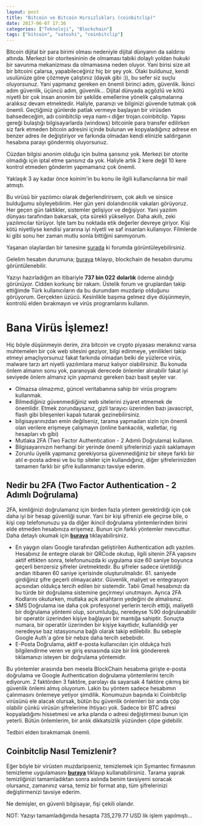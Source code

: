 ```yaml
---
layout: post
title: "Bitcoin ve Bitcoin Hırsızlıkları (coinbitclip)"
date: 2017-06-07 17:36
categories: ["Teknoloji", "Blockchain"]
tags: ["bitcoin", "satoshi", "coinbitclip"]
---
```


Bitcoin dijital bir para birimi olması nedeniyle dijital dünyanın da saldırısı altında. Merkezi bir otoritesininin de olmaması tabiki dolaylı yoldan hukuki bir savunma mekanizması da olmamasına neden oluyor. Yani birisi size ait bir bitcoini çalarsa, yapabileceğiniz hiç bir şey yok. Olaki buldunuz, kendi usulünüze göre çözmeye çalıştınız (dayak gibi :)), bu sefer siz suçlu oluyorsunuz. Yani yapmanız gereken en önemli birinci adım, güvenlik. İkinci adım güvenlik, üçüncü adım, güvenlik... Dijital dünyada açgözlü ve kötü niyetli bir çok insan anonim bir şekilde emellerine yönelik çalışmalarına aralıksız devam etmektedir. Haliyle, paranızı ve bilginizi güvende tutmak çok önemli. Geçtiğimiz günlerde patlak vermeye başlayan bir virüsden bahsedeceğim, adı coinbitclip veya nam-ı diğer trojan.coinbitclip. Yapısı gereği bulaştığı bilgisayarlarda (windows) bitcoinle para transfer edilirken siz fark etmeden bitcoin adresini içinde bulunan ve kopyaladığınız adrese en benzer adres ile değiştiriyor ve farkında olmadan kendi elinizle saldırganın hesabına parayı göndermiş oluyorsunuz.

Cüzdan bilgisi anonim olduğu için bulma şansınız yok. Merkezi bir otorite olmadığı için iptal etme şansınız da yok. Haliyle artık 2 kere değil 10 kere kontrol etmeden gönderim yapmamanız çok önemli.

Yaklaşık 3 ay kadar önce koinim'in bu konu ile ilgili kullanıcılarına bir mail atmıştı.

Bu virüsü bir yazılımcı olarak değerlendirirsem, çok akıllı ve sinsice bulduğumu söyleyebilirim. Her gün yeni dolandırıcılık vakaları görüyoruz. Her geçen gün taktikler, sistemler gelişiyor ve değişiyor. Yani yazılım dünyası tarafından bakarsak, çıta sürekli yükseliyor. Daha akıllı, zeki yazılımcılar türüyor. İşte tam bu noktada etik değerler devreye giriyor. Kişi kötü niyetliyse kendisi yararına iyi niyetli ve saf insanları kullanıyor. Filmlerde ki gibi sonu her zaman mutlu sonla bittiğini sanmıyorum.

Yaşanan olaylardan bir tanesine [şurada](https://community.coinbase.com/t/wallet-address-changed/9970/4) ki forumda görüntüleyebilirsiniz.

Gelelim hesabın durumuna; [buraya](https://blockchain.info/tr/address/19Y4NSiG8kkzwWjMD17euEaQ5PErpwxWkP) tıklayıp, blockchain de hesabın durumu görüntülenebilir.

Yazıyı hazırladığım an itibariyle **737 bin 022** **dolarlık** ödeme alındığı görünüyor. Cidden korkunç bir rakam. Üstelik forum ve gruplardan takip ettiğimde Türk kullanıcıların da bu durumdam muzdarip olduğunu görüyorum. Gerçekten üzücü. Kesinlikle başıma gelmez diye düşünmeyin, kontrolü elden bırakmayın ve virüs programlarını kullanın.
<h1>Bana Virüs İşlemez!</h1>
Hiç böyle düşünmeyin derim, zira bitcoin ve crypto piyasası merakınız varsa muhtemelen bir çok web sitesini geziyor, bilgi edinmeye, yenilikleri takip etmeyi amaçlıyorsunuz fakat farkında olmadan belki de yüzlerce virüs, malware tarzı art niyetli yazılımlara maruz kalıyor olabilirsiniz. Bu konuda önlem almanın sonu yok, paranoyak derecede önlemler alınabilir fakat iyi seviyede önlem almanız için yapmanız gereken bazı basit şeyler var.

- Olmazsa olmazımız, güncel veritabanına sahip bir virüs programı kullanmak.
- Bilmediğiniz güvenmediğiniz web sitelerini ziyaret etmemek de önemlidir. Etmek zorundaysanız, gizli tarayıcı üzerinden bazı javascript, flash gibi bileşenleri kapalı tutarak gezinebilirsiniz.
- bilgisayarınızdan emin değilseniz, tarama yapmadan sizin için önemli olan verilere erişmeye çalışmayın (online bankacılık, walletlar, rig hesapları vb gibi)
- Mutlaka 2FA (Two Factor Authentication - 2 Adımlı Doğrulama) kullanın.
- Bilgisayarınızın herhangi bir yerinde önemli şifrelerinizi yazılı saklamayın
- Zorunlu üyelik yapmanız gerekiyorsa güvenmediğiniz bir siteye farklı bir atıl e-posta adresi ve bu tip siteler için kullandığınız, diğer şifrelerinizden tamamen farklı bir şifre kullanmanızı tavsiye ederim.

## Nedir bu 2FA (Two Factor Authentication - 2 Adımlı Doğrulama)
2FA, kimliğinizi doğrulamanız için birden fazla yöntem gerektirdiği için çok daha iyi bir hesap güvenliği sunar. Yani bir kişi şifrenizi ele geçirse bile, o kişi cep telefonunuzu ya da diğer ikincil doğrulama yöntemlerinden birini elde etmeden hesabınıza erişemez. Bunun için farklı yöntemler mevcuttur. Daha detaylı okumak için [**buraya**](https://www.teknolugat.com/iki-faktorlu-kimlik-dogrulama-2fa-nedir-neden-kullanmaliyim/) tıklayabilirsiniz.

- En yaygın olanı Google tarafından geliştirilen Authentication adlı yazılım. Hesabınız ile entegre olarak bir QRCode okutup, ilgili sitenin 2FA yapısını aktif ettikten sonra, telefonunuzda ki uygulama size 60 saniye boyunca geçerli benzersiz şifreler üretmektedir. Bu şifreler sadece üretildiği andan itibaren 60 saniye içerisinde oluşturulmalıdır. 61. saniyede girdiğiniz şifre geçerli olmayacaktır. Güvenlik, maliyet ve entegrasyon açısından oldukça tercih edilen bir sistemdir. Tabii Gmail hesabınızı da bu türde bir doğrulama sistemine geçirmeyi unutmayın. Ayrıca 2FA Kodlarını okuturken, mutlaka açık anahtarın yedeğini de almalısınız.
- SMS Doğrulama ise daha çok profesyonel yerlerin tercih ettiği, maliyetli bir doğrulama yöntemi olup, sorumluluğu, neredeyse %90 doğrulanabilir bir operatör üzerinden kişiye bağlayan bir mantığa sahiptir. Sonuçta numara, bir operatör üzerinden bir kişiye kayıtlıdır, kullanıldığı yer neredeyse baz istasyonuna bağlı olarak takip edilebilir. Bu sebeple Google Auth`a göre bir nebze daha tercih sebebidir.
- E-Posta Doğrulama, aktif e-posta kullanıcıları için oldukça hızlı bilgilendirme veren ve giriş esnasında size bir link göndererek tıklamanızı isteyen bir doğrulama yöntemidir.

Bu yöntemler arasında ben mesela BlockChain hesabıma girişte e-posta doğrulama ve Google Authentication doğrulama yöntemlerini tercih ediyorum. 2 faktörden 3 faktöre, parolayı da sayarsak 4 faktöre çıkmış bir güvenlik önlemi almış oluyorum. Lakin bu yöntem sadece hesabımın çalınmasını önlemeye yetiyor şimdilik. Konumuzun başında ki Coinbitclip virüsünü ele alacak olursak, bütün bu güvenlik önlemleri bir anda çöp olabilir çünkü virüsün şifrelerime ihtiyacı yok. Sadece bir BTC adresi kopyaladığımı hissetmesi ve arka planda o adresi değiştirmesi bunun için yeterli. Bütün önlemlerim, bir anlık dikkatsizlik yüzünden çöpe gidebilir.

Tedbiri elden bırakmamak önemli.

## Coinbitclip Nasıl Temizlenir?
Eğer böyle bir virüsten muzdaripseniz, temizlemek için Symantec firmasının temizleme uygulamasını [**buraya**](https://security.symantec.com/nbrt/npe.aspx?mc_cid=78c40b6819&amp;mc_eid=d2eb6e46af) tıklayıp kullanabilirsiniz. Tarama yaprak temizliğinizi tamamladıktan sonra aslında benim tavsiyemi soracak olursanız, zamanınız varsa, temiz bir format atıp, tüm şifrelerinizi değiştirmenizi tavsiye ederim.

Ne demişler, en güvenli bilgisayar, fişi çekili olandır.

NOT: Yazıyı tamamladığımda hesapta 735,279.77 USD lik işlem yapılmıştı...